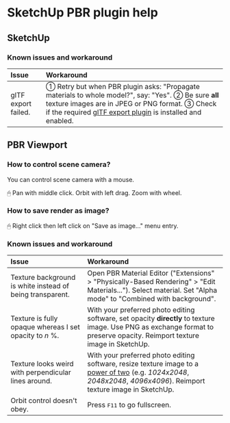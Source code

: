 
SketchUp PBR plugin help
========================

SketchUp
--------

### Known issues and workaround

Issue | Workaround
:--- | :---
glTF export failed. | ① Retry but when PBR plugin asks: "Propagate materials to whole model?", say: "Yes". ② Be sure **all** texture images are in JPEG or PNG format. ③ Check if the required [glTF export plugin](https://extensions.sketchup.com/content/gltf-exporter) is installed and enabled.

PBR Viewport
------------

### How to control scene camera?

You can control scene camera with a mouse.

🖱 Pan with middle click. Orbit with left drag. Zoom with wheel.

### How to save render as image?

🖱 Right click then left click on "Save as image..." menu entry.

### Known issues and workaround

Issue | Workaround
:--- | :---
Texture background is white instead of being transparent. | Open PBR Material Editor ("Extensions" > "Physically-Based Rendering" > "Edit Materials..."). Select material. Set "Alpha mode" to "Combined with background".
Texture is fully opaque whereas I set opacity to *n* %. | With your preferred photo editing software, set opacity **directly** to texture image. Use PNG as exchange format to preserve opacity. Reimport texture image in SketchUp.
Texture looks weird with perpendicular lines around. | With your preferred photo editing software, resize texture image to a [power of two](https://oeis.org/A000079/list) (e.g. *1024x2048*, *2048x2048*, *4096x4096*). Reimport texture image in SketchUp.
Orbit control doesn't obey. | Press <kbd>F11</kbd> to go fullscreen.
